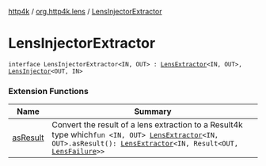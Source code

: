 [http4k](../index.md) / [org.http4k.lens](index.md) / [LensInjectorExtractor](./-lens-injector-extractor.md)

# LensInjectorExtractor

`interface LensInjectorExtractor<IN, OUT> : `[`LensExtractor`](-lens-extractor/index.md)`<IN, OUT>, `[`LensInjector`](-lens-injector/index.md)`<OUT, IN>`

### Extension Functions

| Name | Summary |
|---|---|
| [asResult](as-result.md) | Convert the result of a lens extraction to a Result4k type which`fun <IN, OUT> `[`LensExtractor`](-lens-extractor/index.md)`<IN, OUT>.asResult(): `[`LensExtractor`](-lens-extractor/index.md)`<IN, Result<OUT, `[`LensFailure`](-lens-failure/index.md)`>>` |
